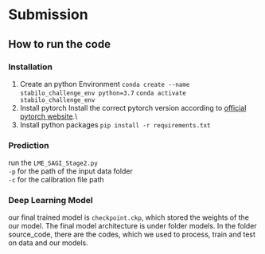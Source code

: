 # Submission 
## How to run the code

### Installation
1. Create an python Environment 
`conda create --name stabilo_challenge_env python=3.7`
`conda activate stabilo_challenge_env`
2. Install pytorch
Install the correct pytorch version according to [official pytorch website](pytorch.org).\
3. Install python packages 
`pip install -r requirements.txt`

### Prediction 
run the `LME_SAGI_Stage2.py`\
`-p` for the path of the input data folder\
`-c` for the calibration file path 

### Deep Learning Model
our final trained model is `checkpoint.ckp`, which stored the weights of the our model. 
The final model architecture is under folder models. 
In the folder source_code, there are the codes, which we used to process, train and test on data and our models.
